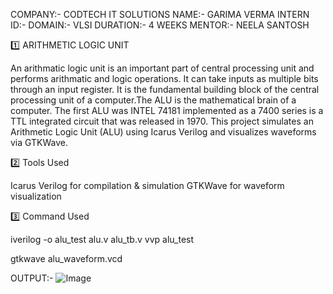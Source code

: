 COMPANY:- CODTECH IT SOLUTIONS 
NAME:- GARIMA VERMA
INTERN ID:- 
DOMAIN:- VLSI
DURATION:- 4 WEEKS 
MENTOR:- NEELA SANTOSH 

1️⃣ ARITHMETIC LOGIC UNIT

An arithmatic logic unit is an important part of central processing unit and performs arithmatic and logic operations. It can take inputs as multiple bits through an input register. It is the fundamental building block of the central processing unit of a computer.The ALU is the mathematical brain of a computer. The first ALU was INTEL 74181 implemented as a 7400 series is a TTL integrated circuit that was released in 1970.
This project simulates an Arithmetic Logic Unit (ALU) using Icarus Verilog and visualizes waveforms via GTKWave.

2️⃣ Tools Used

Icarus Verilog for compilation & simulation
GTKWave for waveform visualization

3️⃣ Command Used

iverilog -o alu_test alu.v alu_tb.v
vvp alu_test

gtkwave alu_waveform.vcd

OUTPUT:-
![Image](https://github.com/user-attachments/assets/de069caf-e720-4dce-a774-e23b0e101138)
